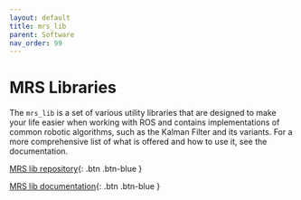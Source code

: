 ```yaml
---
layout: default
title: mrs_lib
parent: Software
nav_order: 99
---
```


# MRS Libraries

The `mrs_lib` is a set of various utility libraries that are designed to make your life easier when working with ROS and contains implementations of common robotic algorithms, such as the Kalman Filter and its variants.
For a more comprehensive list of what is offered and how to use it, see the documentation.

[MRS lib repository](https://github.com/ctu-mrs/mrs_lib){: .btn .btn-blue }

[MRS lib documentation](https://ctu-mrs.github.io/mrs_lib/){: .btn .btn-blue }
